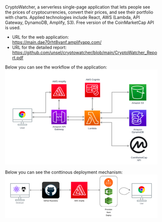   CryptoWatcher, a serverless single-page application that lets people see the prices of cryptocurrencies, convert their prices, and see their portfolio with charts. Applied technologies include React, AWS (Lambda, API Gateway, DynamoDB, Amplify, S3). Free version of the CoinMarketCap API is used.

- URL for the web application: https://main.dae70rht8vanf.amplifyapp.com/
- URL for the detailed report: https://github.com/unsel/cryptowatcher/blob/main/CryptoWatcher_Report.pdf

Below you can see the workflow of the application:
![Application Workflow](https://github.com/unsel/cryptowatcher/blob/main/src/images/workflow.png)

Below you can see the conttinous deployment mechanism:
![Continuous Deployment](https://github.com/unsel/cryptowatcher/blob/main/src/images/cd.png)
